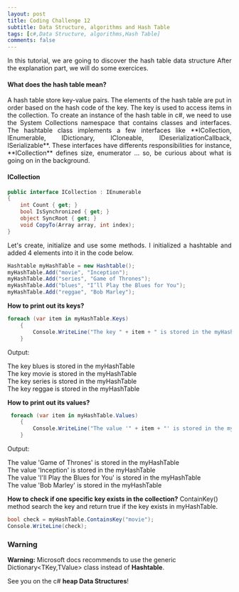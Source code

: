 ```yaml
---
layout: post
title: Coding Challenge 12
subtitle: Data Structure, algorithms and Hash Table
tags: [c#,Data Structure, algorithms,Hash Table]
comments: false
---
```

<p style='text-align: justify;'>
In this tutorial, we are going to discover the hash table data structure After the explanation part, we will do some exercices.</p>

#### What does the hash table mean?
<p style='text-align: justify;'>
A hash table store key-value pairs. The elements of the hash table are put in order based on the hash code of the key. The key is used to access items in the collection. To create an instance of the hash table in c#, we need to use the System Collections namespace that contains classes and interfaces. The hashtable class implements a few interfaces like **ICollection, IEnumerable, IDictionary, ICloneable, IDeserializationCallback, ISerializable**. These interfaces have differents responsibilities for instance, **ICollection** defines size, enumerator ... so, be curious about what is going on in the background.</p>

#### ICollection
```c#
public interface ICollection : IEnumerable
{
    int Count { get; }
    bool IsSynchronized { get; }
    object SyncRoot { get; }
    void CopyTo(Array array, int index);
}

```

<p style='text-align: justify;'>
Let's create, initialize and use some methods. I initialized a hashtable and added 4 elements into it in the code below.</p>

```c#
Hashtable myHashTable = new Hashtable();
myHashTable.Add("movie", "Inception");
myHashTable.Add("series", "Game of Thrones");
myHashTable.Add("blues", "I’ll Play the Blues for You");
myHashTable.Add("reggae", "Bob Marley");
```
**How to print out its keys?**

```c#
foreach (var item in myHashTable.Keys)
    {
        Console.WriteLine("The key " + item + " is stored in the myHashTable");
    }
```
Output:
<p style='text-align: justify;'>
The key blues is stored in the myHashTable<br>
The key movie is stored in the myHashTable<br>
The key series is stored in the myHashTable<br>
The key reggae is stored in the myHashTable
</p>

**How to print out its values?**
```c#
 foreach (var item in myHashTable.Values)
    {
        Console.WriteLine("The value '" + item + "' is stored in the myHashTable");
    }
```
Output:
<p style='text-align: justify;'>
The value 'Game of Thrones' is stored in the myHashTable<br>
The value 'Inception' is stored in the myHashTable<br>
The value 'I'll Play the Blues for You' is stored in the myHashTable<br>
The value 'Bob Marley' is stored in the myHashTable<br>
</p>

**How to check if one specific key exists in the collection?**
ContainKey() method search the key and return true if the key exists in myHashTable.
```c#
bool check = myHashTable.ContainsKey("movie");
Console.WriteLine(check);
```
### Warning

**Warning:** Microsoft docs recommends to use the generic Dictionary<TKey,TValue> class instead of **Hashtable**.

See you on the c# **heap Data Structures**!